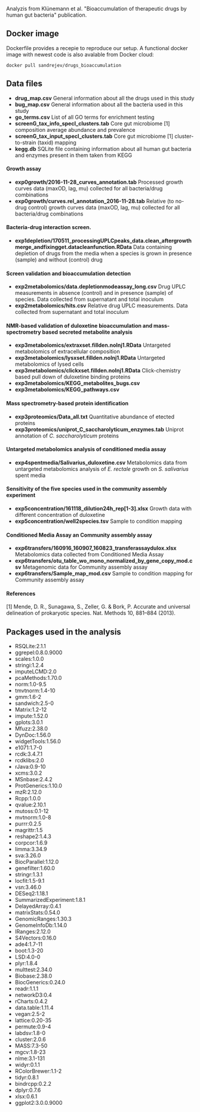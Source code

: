 Analyzis from Klünemann et al. "Bioaccumulation of therapeutic drugs by human gut bacteria" publication.

## Docker image
Dockerfile provides a recepie to reproduce our setup. A functional docker image with newest code is also avalable from Docker cloud:

~~~~
docker pull sandrejev/drugs_bioaccumulation
~~~~

## Data files

* **drug_map.csv** General information about all the drugs used in this study
* **bug_map.csv** General information about all the bacteria used in this study
* **go_terms.csv** List of all GO terms for enrichment testing
* **screenG_tax_info_specI_clusters.tab** Core gut microbiome [1] composition average abundance and prevalence
* **screenG_tax_input_specI_clusters.tab** Core gut microbiome [1] cluster-to-strain (taxid) mapping
* **kegg.db** SQLite file containing information about all human gut bacteria and enzymes present in them taken from KEGG

#### Growth assay
* **exp0growth/2016-11-28_curves_annotation.tab** Processed growth curves data (maxOD, lag, mu) collected for all bacteria/drug combinations
* **exp0growth/curves.rel_annotation_2016-11-28.tab** Relative (to no-drug control) growth curves data (maxOD, lag, mu) collected for all bacteria/drug combinations

#### Bacteria-drug interaction screen. 
* **exp1depletion/170511_processingUPLCpeaks_data.clean_aftergrowthmerge_andfixingget.datacleanfunction.RData** Data containing depletion of drugs from the media when a species is grown in presence (sample) and without (control) drug

#### Screen validation and bioaccumulation detection
* **exp2metabolomics/data.depletionmodeassay_long.csv** Drug UPLC measurements in absence (control) and in presence (sample) of species. Data collected from supernatant and total inoculum
* **exp2metabolomics/hits.csv** Relative drug UPLC measurements. Data collected from supernatant and total inoculum

#### NMR-based validation of duloxetine bioaccumulation and mass-spectrometry based secreted metabolite analysis
* **exp3metabolomics/extraxset.fillden.noInj1.RData** Untargeted metabolomics of extracellular composition
* **exp3metabolomics/lysxset.fillden.noInj1.RData** Untargeted metabolomics of lysed cells
* **exp3metabolomics/clickxset.fillden.noInj1.RData** Click-chemistry based pull down of duloxetine binding proteins
* **exp3metabolomics/KEGG_metabolites_bugs.csv**
* **exp3metabolomics/KEGG_pathways.csv**

#### Mass spectrometry-based protein identification
* **exp3proteomics/Data_all.txt** Quantitative abundance of etected proteins
* **exp3proteomics/uniprot_C_saccharolyticum_enzymes.tab** Uniprot annotation of *C. saccharolyticum* proteins

#### Untargeted metabolomics analysis of conditioned media assay
* **exp4spentmedia/Salivarius_duloxetine.csv** Metabolomics data from untargeted metabolomics analysis of *E. rectale* growth on *S. salivarius* spent media

#### Sensitivity of the five species used in the community assembly experiment
* **exp5concentration/161118_dilution24h_rep[1-3].xlsx** Growth data with different concentration of duloxetine
* **exp5concentration/well2species.tsv** Sample to condition mapping

#### Conditioned Media Assay an Community assembly assay
* **exp6transfers/160916_160907_160823_transferassaydulox.xlsx** Metabolomics data collected from Conditioned Media Assay
* **exp6transfers/otu_table_wo_mono_normalized_by_gene_copy_mod.csv** Metagenomic data for Community assembly assay
* **exp6transfers/Sample_map_mod.csv** Sample to condition mapping for Community assembly assay

#### References
[1] Mende, D. R., Sunagawa, S., Zeller, G. & Bork, P. Accurate and universal delineation of prokaryotic species. Nat. Methods 10, 881–884 (2013).


## Packages used in the analysis
* RSQLite:2.1.1
* ggrepel:0.8.0.9000
* scales:1.0.0
* stringi:1.2.4
* imputeLCMD:2.0
* pcaMethods:1.70.0
* norm:1.0-9.5
* tmvtnorm:1.4-10
* gmm:1.6-2
* sandwich:2.5-0
* Matrix:1.2-12
* impute:1.52.0
* gplots:3.0.1
* Mfuzz:2.38.0
* DynDoc:1.56.0
* widgetTools:1.56.0
* e1071:1.7-0
* rcdk:3.4.7.1
* rcdklibs:2.0
* rJava:0.9-10
* xcms:3.0.2
* MSnbase:2.4.2
* ProtGenerics:1.10.0
* mzR:2.12.0
* Rcpp:1.0.0
* qvalue:2.10.1
* mutoss:0.1-12
* mvtnorm:1.0-8
* purrr:0.2.5
* magrittr:1.5
* reshape2:1.4.3
* corpcor:1.6.9
* limma:3.34.9
* sva:3.26.0
* BiocParallel:1.12.0
* genefilter:1.60.0
* stringr:1.3.1
* locfit:1.5-9.1
* vsn:3.46.0
* DESeq2:1.18.1
* SummarizedExperiment:1.8.1
* DelayedArray:0.4.1
* matrixStats:0.54.0
* GenomicRanges:1.30.3
* GenomeInfoDb:1.14.0
* IRanges:2.12.0
* S4Vectors:0.16.0
* ade4:1.7-11
* boot:1.3-20
* LSD:4.0-0
* plyr:1.8.4
* multtest:2.34.0
* Biobase:2.38.0
* BiocGenerics:0.24.0
* readr:1.1.1
* networkD3:0.4
* rCharts:0.4.2
* data.table:1.11.4
* vegan:2.5-2
* lattice:0.20-35
* permute:0.9-4
* labdsv:1.8-0
* cluster:2.0.6
* MASS:7.3-50
* mgcv:1.8-23
* nlme:3.1-131
* widyr:0.1.1
* RColorBrewer:1.1-2
* tidyr:0.8.1
* bindrcpp:0.2.2
* dplyr:0.7.6
* xlsx:0.6.1
* ggplot2:3.0.0.9000
